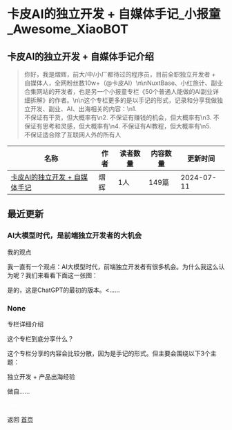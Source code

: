 # 卡皮AI的独立开发 + 自媒体手记_小报童_Awesome_XiaoBOT

## 卡皮AI的独立开发 + 自媒体手记介绍
> 你好，我是熠辉，前大/中/小厂都待过的程序员，目前全职独立开发者 +  
自媒体人，全网粉丝数10w+（@卡皮AI）\n\nNuxtBase、小红旅计、副业合集网站的开发者，也是另一个小报童专栏《50个普通人能做的AI副业详细拆解》的作者。\n\n这个专栏更多的是以手记的形式，记录和分享我做独立开发、副业、AI、出海相关的内容：\n1.  
不保证有干货，但大概率有\n2. 不保证有赚钱的机会，但大概率有\n3. 不保证有思考和灵感，但大概率有\n4. 不保证有AI教程，但大概率有\n5.  
不保证适合除了互联网人外的所有人  
  


|名称|作者|读者数量|内容数量|更新时间|
|---|---|---|---|---|
|[卡皮AI的独立开发 + 自媒体手记](https://xiaobot.net/p/ai-dev-dairy?refer=0b133df9-27dc-423b-8101-639049001c13)|熠辉|1人|149篇|2024-07-11|

## 最近更新
### AI大模型时代，是前端独立开发者的大机会

我的观点

我一直有一个观点：AI大模型时代，前端独立开发者有很多机会。为什么我这么认为呢？我们来看看下面这一张图：

是的，这是ChatGPT的最初的版本。<......

### None

专栏详细介绍

这个专栏到底分享什么？

这个专栏分享的内容会比较分散，因为是手记的形式。但主要会围绕以下3个主题：

独立开发 + 产品出海经验

做自......


<a href="https://github.com/Reno9527/awesome-xiaobot" style="color: white; text-decoration: none;">awesome-xiaobot</a>

返回 [首页](../README.md)
